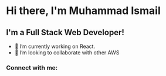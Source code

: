 # Hi there, I'm Muhammad Ismail 
## I'm a Full Stack Web Developer!
- 🌱 I’m currently working on React.
- 🤝 I’m looking to collaborate with other AWS
### Connect with me:
